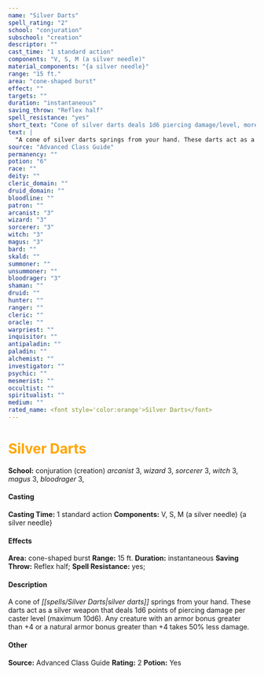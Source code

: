 ```yaml
---
name: "Silver Darts"
spell_rating: "2"
school: "conjuration"
subschool: "creation"
descriptor: ""
cast_time: "1 standard action"
components: "V, S, M (a silver needle)"
material_components: "{a silver needle}"
range: "15 ft."
area: "cone-shaped burst"
effect: ""
targets: ""
duration: "instantaneous"
saving_throw: "Reflex half"
spell_resistance: "yes"
short_text: "Cone of silver darts deals 1d6 piercing damage/level, more against unarmored targets."
text: |
  "A cone of silver darts springs from your hand. These darts act as a silver weapon that deals 1d6 points of piercing damage per caster level (maximum 10d6). Any creature with an armor bonus greater than +4 or a natural armor bonus greater than +4 takes 50% less damage."
source: "Advanced Class Guide"
permanency: ""
potion: "6"
race: ""
deity: ""
cleric_domain: ""
druid_domain: ""
bloodline: ""
patron: ""
arcanist: "3"
wizard: "3"
sorcerer: "3"
witch: "3"
magus: "3"
bard: ""
skald: ""
summoner: ""
unsummoner: ""
bloodrager: "3"
shaman: ""
druid: ""
hunter: ""
ranger: ""
cleric: ""
oracle: ""
warpriest: ""
inquisitor: ""
antipaladin: ""
paladin: ""
alchemist: ""
investigator: ""
psychic: ""
mesmerist: ""
occultist: ""
spiritualist: ""
medium: ""
rated_name: <font style='color:orange'>Silver Darts</font>
---
```


# <font style='color:orange'>Silver Darts</font> 
**School:** conjuration (creation) 
_arcanist_ 3, _wizard_ 3, _sorcerer_ 3, _witch_ 3, _magus_ 3, _bloodrager_ 3, 
#### Casting
**Casting Time:** 1 standard action
 **Components:** V, S, M (a silver needle) {a silver needle}
 #### Effects
**Area:** cone-shaped burst
**Range:** 15 ft.
**Duration:** instantaneous
**Saving Throw:** Reflex half; **Spell Resistance:** yes; 
 #### Description
A cone of _[[spells/Silver Darts|silver darts]]_ springs from your hand. These darts act as a silver weapon that deals 1d6 points of piercing damage per caster level (maximum 10d6). Any creature with an armor bonus greater than +4 or a natural armor bonus greater than +4 takes 50% less damage.

 #### Other
**Source:** Advanced Class Guide
**Rating:** 2
**Potion:** Yes
